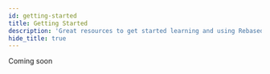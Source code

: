 ```yaml
---
id: getting-started
title: Getting Started
description: 'Great resources to get started learning and using Rebased'
hide_title: true
---
```


Coming soon
